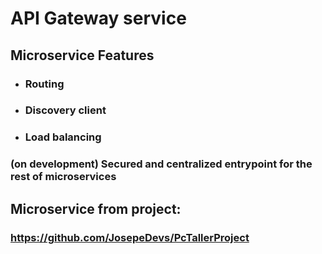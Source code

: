 # API Gateway service

## Microservice Features
- ### Routing 
- ### Discovery client
- ### Load balancing

### (on development) Secured and centralized entrypoint for the rest of microservices 

## Microservice from project:
### https://github.com/JosepeDevs/PcTallerProject
